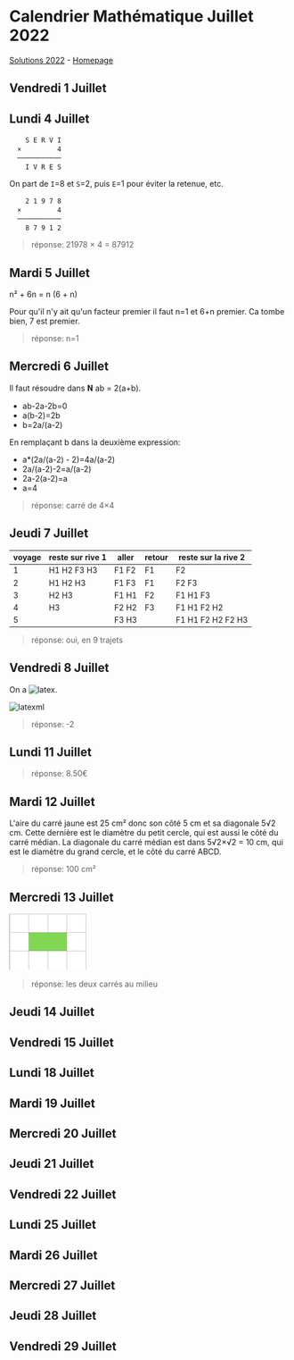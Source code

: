 # Calendrier Mathématique Juillet 2022

[Solutions 2022](../README.md) - [Homepage](https://rene-d.github.io/calendrier-math/)

## Vendredi 1 Juillet

## Lundi 4 Juillet

```text
    S E R V I
  ×         4
  ───────────
    I V R E S
```

On part de `I`=8 et `S`=2, puis `E`=1 pour éviter la retenue, etc.

```text
    2 1 9 7 8
  ×         4
  ───────────
    8 7 9 1 2
```

> réponse: 21978 × 4 = 87912

## Mardi 5 Juillet

n² + 6n = n (6 + n)

Pour qu'il n'y ait qu'un facteur premier il faut n=1 et 6+n premier. Ca tombe bien, 7 est premier.

> réponse: n=1

## Mercredi 6 Juillet

Il faut résoudre dans 𝐍 ab = 2(a+b).

- ab-2a-2b=0
- a(b-2)=2b
- b=2a/(a-2)

En remplaçant b dans la deuxième expression:

- a*(2a/(a-2) - 2)=4a/(a-2)
- 2a/(a-2)-2=a/(a-2)
- 2a-2(a-2)=a
- a=4

> réponse: carré de 4×4

## Jeudi 7 Juillet

| voyage | reste sur rive 1 | aller | retour | reste sur la rive 2
| ------ | ---------------- | ----- | ------ | -------------------
|    1   |   H1    H2 F3 H3 | F1 F2 | F1     |       F2
|    2   |   H1    H2    H3 | F1 F3 | F1     |       F2    F3
|    3   |         H2    H3 | F1 H1 | F2     | F1 H1       F3
|    4   |               H3 | F2 H2 | F3     | F1 H1 F2 H2
|    5   |                  | F3 H3 |        | F1 H1 F2 H2 F2 H3

> réponse: oui, en 9 trajets

## Vendredi 8 Juillet

On a ![latex](https://render.githubusercontent.com/render/math?math=xy%3D4%28y-x%29&mode=inline).

![latexml](https://render.githubusercontent.com/render/math?math=%5Cfrac%7B2y%2B12%28y-x%29-2x%7D%7By-x-8%28y-x%29%7D%0A%3D%5Cfrac%7B%2812%2B2%29%28y-x%29%7D%7B%281-8%29%28y-x%29%7D%0A%3D-%5Cfrac%7B14%7D7%3D-2)

> réponse: -2

## Lundi 11 Juillet

> réponse: 8.50€

## Mardi 12 Juillet

L'aire du carré jaune est 25 cm² donc son côté 5 cm et sa diagonale 5√2 cm. Cette dernière est le diamètre du petit cercle, qui est aussi le côté du carré médian. La diagonale du carré médian est dans 5√2×√2 = 10 cm, qui est le diamètre du grand cercle, et le côté du carré ABCD.

> réponse: 100 cm²

## Mercredi 13 Juillet

![13](13.png)

> réponse: les deux carrés au milieu

## Jeudi 14 Juillet

## Vendredi 15 Juillet

## Lundi 18 Juillet

## Mardi 19 Juillet

## Mercredi 20 Juillet

## Jeudi 21 Juillet

## Vendredi 22 Juillet

## Lundi 25 Juillet

## Mardi 26 Juillet

## Mercredi 27 Juillet

## Jeudi 28 Juillet

## Vendredi 29 Juillet
